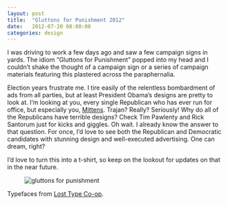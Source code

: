 ```yaml
---
layout: post
title:  "Gluttons for Punishment 2012"
date:   2012-07-20 08:00:00
categories: design
---
```


I was driving to work a few days ago and saw a few campaign signs in yards. The idiom “Gluttons for Punishment” popped into my head and I couldn’t shake the thought of a campaign sign or a series of campaign materials featuring this plastered across the paraphernalia.

Election years frustrate me. I tire easily of the relentless bombardment of ads from all parties, but at least President Obama’s designs are pretty to look at. I’m looking at you, every single Republican who has ever run for office, but especially you, [Mittens](http://www.mittromney.com). Trajan? Really? Seriously! Why do all of the Republicans have terrible designs? Check Tim Pawlenty and Rick Santorum just for kicks and giggles. Oh wait. I already know the answer to that question. For once, I’d love to see both the Republican and Democratic candidates with stunning design and well-executed advertising. One can dream, right?

I’d love to turn this into a t-shirt, so keep on the lookout for updates on that in the near future.

<figure>
	<img src="../../img/gluttons-for-punishment.jpeg" alt="gluttons for punishment">
</figure>

Typefaces from [Lost Type Co-op](http://www.losttype.com).